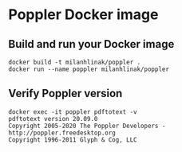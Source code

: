 # Poppler Docker image

## Build and run your Docker image
```
docker build -t milanhlinak/poppler .
docker run --name poppler milanhlinak/poppler
```

## Verify Poppler version
```
docker exec -it poppler pdftotext -v
pdftotext version 20.09.0
Copyright 2005-2020 The Poppler Developers - http://poppler.freedesktop.org
Copyright 1996-2011 Glyph & Cog, LLC
```